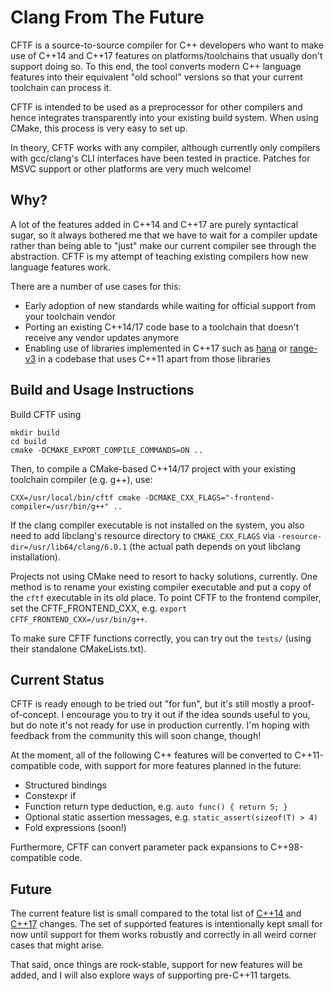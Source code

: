 # Clang From The Future

CFTF is a source-to-source compiler for C++ developers who want to make use of C++14 and C++17 features on platforms/toolchains that usually don't support doing so. To this end, the tool converts modern C++ language features into their equivalent "old school" versions so that your current toolchain can process it.

CFTF is intended to be used as a preprocessor for other compilers and hence integrates transparently into your existing build system. When using CMake, this process is very easy to set up.

In theory, CFTF works with any compiler, although currently only compilers with gcc/clang's CLI interfaces have been tested in practice. Patches for MSVC support or other platforms are very much welcome!

## Why?

A lot of the features added in C++14 and C++17 are purely syntactical sugar, so it always bothered me that we have to wait for a compiler update rather than being able to "just" make our current compiler see through the abstraction. CFTF is my attempt of teaching existing compilers how new language features work.

There are a number of use cases for this:

* Early adoption of new standards while waiting for official support from your toolchain vendor
* Porting an existing C++14/17 code base to a toolchain that doesn't receive any vendor updates anymore
* Enabling use of libraries implemented in C++17 such as [hana](https://github.com/boostorg/hana) or [range-v3](https://github.com/ericniebler/range-v3) in a codebase that uses C++11 apart from those libraries

## Build and Usage Instructions

Build CFTF using

    mkdir build
    cd build
    cmake -DCMAKE_EXPORT_COMPILE_COMMANDS=ON ..

Then, to compile a CMake-based C++14/17 project with your existing toolchain compiler (e.g. g++), use:

    CXX=/usr/local/bin/cftf cmake -DCMAKE_CXX_FLAGS="-frontend-compiler=/usr/bin/g++" ..

If the clang compiler executable is not installed on the system, you also need to add libclang's resource directory to `CMAKE_CXX_FLAGS` via `-resource-dir=/usr/lib64/clang/6.0.1` (the actual path depends on yout libclang installation).

Projects not using CMake need to resort to hacky solutions, currently. One method is to rename your existing compiler executable and put a copy of the `cftf` executable in its old place. To point CFTF to the frontend compiler, set the CFTF_FRONTEND_CXX, e.g. `export CFTF_FRONTEND_CXX=/usr/bin/g++`.

To make sure CFTF functions correctly, you can try out the `tests/` (using their standalone CMakeLists.txt).

## Current Status

CFTF is ready enough to be tried out "for fun", but it's still mostly a proof-of-concept. I encourage you to try it out if the idea sounds useful to you, but do note it's not ready for use in production currently. I'm hoping with feedback from the community this will soon change, though!

At the moment, all of the following C++ features will be converted to C++11-compatible code, with support for more features planned in the future:
* Structured bindings
* Constexpr if
* Function return type deduction, e.g. `auto func() { return 5; }`
* Optional static assertion messages, e.g. `static_assert(sizeof(T) > 4)`
* Fold expressions (soon!)

Furthermore, CFTF can convert parameter pack expansions to C++98-compatible code.

## Future

The current feature list is small compared to the total list of [C++14](https://en.wikipedia.org/wiki/C%2B%2B14) and [C++17](https://en.wikipedia.org/wiki/C%2B%2B17) changes. The set of supported features is intentionally kept small for now until support for them works robustly and correctly in all weird corner cases that might arise.

That said, once things are rock-stable, support for new features will be added, and I will also explore ways of supporting pre-C++11 targets.
